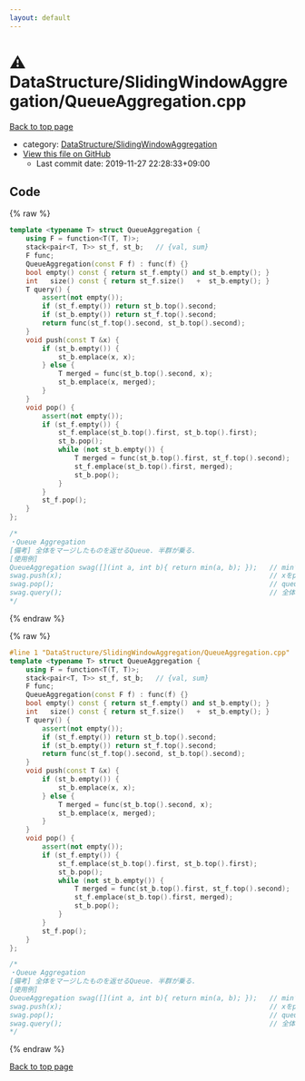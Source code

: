 ```yaml
---
layout: default
---
```


<!-- mathjax config similar to math.stackexchange -->
<script type="text/javascript" async
  src="https://cdnjs.cloudflare.com/ajax/libs/mathjax/2.7.5/MathJax.js?config=TeX-MML-AM_CHTML">
</script>
<script type="text/x-mathjax-config">
  MathJax.Hub.Config({
    TeX: { equationNumbers: { autoNumber: "AMS" }},
    tex2jax: {
      inlineMath: [ ['$','$'] ],
      processEscapes: true
    },
    "HTML-CSS": { matchFontHeight: false },
    displayAlign: "left",
    displayIndent: "2em"
  });
</script>

<script type="text/javascript" src="https://cdnjs.cloudflare.com/ajax/libs/jquery/3.4.1/jquery.min.js"></script>
<script src="https://cdn.jsdelivr.net/npm/jquery-balloon-js@1.1.2/jquery.balloon.min.js" integrity="sha256-ZEYs9VrgAeNuPvs15E39OsyOJaIkXEEt10fzxJ20+2I=" crossorigin="anonymous"></script>
<script type="text/javascript" src="../../../assets/js/copy-button.js"></script>
<link rel="stylesheet" href="../../../assets/css/copy-button.css" />


# :warning: DataStructure/SlidingWindowAggregation/QueueAggregation.cpp

<a href="../../../index.html">Back to top page</a>

* category: <a href="../../../index.html#0ae96913ffdb670befe2a650a53b07da">DataStructure/SlidingWindowAggregation</a>
* <a href="{{ site.github.repository_url }}/blob/master/DataStructure/SlidingWindowAggregation/QueueAggregation.cpp">View this file on GitHub</a>
    - Last commit date: 2019-11-27 22:28:33+09:00




## Code

<a id="unbundled"></a>
{% raw %}
```cpp
template <typename T> struct QueueAggregation {
    using F = function<T(T, T)>;
    stack<pair<T, T>> st_f, st_b;   // {val, sum}
    F func;
    QueueAggregation(const F f) : func(f) {}
    bool empty() const { return st_f.empty() and st_b.empty(); }
    int   size() const { return st_f.size()   +  st_b.empty(); }
    T query() {
        assert(not empty());
        if (st_f.empty()) return st_b.top().second;
        if (st_b.empty()) return st_f.top().second;
        return func(st_f.top().second, st_b.top().second);
    }
    void push(const T &x) {
        if (st_b.empty()) {
            st_b.emplace(x, x);
        } else {
            T merged = func(st_b.top().second, x);
            st_b.emplace(x, merged);
        }
    }
    void pop() {
        assert(not empty());
        if (st_f.empty()) {
            st_f.emplace(st_b.top().first, st_b.top().first);
            st_b.pop();
            while (not st_b.empty()) {
                T merged = func(st_b.top().first, st_f.top().second);
                st_f.emplace(st_b.top().first, merged);
                st_b.pop();
            }
        }
        st_f.pop();
    }
};

/*
・Queue Aggregation
[備考] 全体をマージしたものを返せるQueue. 半群が乗る.
[使用例]
QueueAggregation swag([](int a, int b){ return min(a, b); });   // minでマージする
swag.push(x);                                                   // xをpush
swag.pop();                                                     // queueからpop
swag.query();                                                   // 全体をマージしたものを返す
*/
```
{% endraw %}

<a id="bundled"></a>
{% raw %}
```cpp
#line 1 "DataStructure/SlidingWindowAggregation/QueueAggregation.cpp"
template <typename T> struct QueueAggregation {
    using F = function<T(T, T)>;
    stack<pair<T, T>> st_f, st_b;   // {val, sum}
    F func;
    QueueAggregation(const F f) : func(f) {}
    bool empty() const { return st_f.empty() and st_b.empty(); }
    int   size() const { return st_f.size()   +  st_b.empty(); }
    T query() {
        assert(not empty());
        if (st_f.empty()) return st_b.top().second;
        if (st_b.empty()) return st_f.top().second;
        return func(st_f.top().second, st_b.top().second);
    }
    void push(const T &x) {
        if (st_b.empty()) {
            st_b.emplace(x, x);
        } else {
            T merged = func(st_b.top().second, x);
            st_b.emplace(x, merged);
        }
    }
    void pop() {
        assert(not empty());
        if (st_f.empty()) {
            st_f.emplace(st_b.top().first, st_b.top().first);
            st_b.pop();
            while (not st_b.empty()) {
                T merged = func(st_b.top().first, st_f.top().second);
                st_f.emplace(st_b.top().first, merged);
                st_b.pop();
            }
        }
        st_f.pop();
    }
};

/*
・Queue Aggregation
[備考] 全体をマージしたものを返せるQueue. 半群が乗る.
[使用例]
QueueAggregation swag([](int a, int b){ return min(a, b); });   // minでマージする
swag.push(x);                                                   // xをpush
swag.pop();                                                     // queueからpop
swag.query();                                                   // 全体をマージしたものを返す
*/

```
{% endraw %}

<a href="../../../index.html">Back to top page</a>

